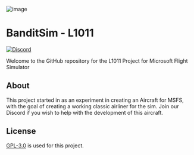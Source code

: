 ![image](https://user-images.githubusercontent.com/20840437/115960215-cfdb8380-a518-11eb-9259-0e15e12369e3.png)
# BanditSim - L1011
[![Discord](https://img.shields.io/discord/833308459579605012?color=6A7EC2&label=&logo=discord&logoColor=ffffff)](https://discord.gg/NXeENnrRu9)


Welcome to the GitHub repository for the L1011 Project for Microsoft Flight Simulator


## About

This project started in as an experiment in creating an Aircraft for MSFS, with the goal of creating a working classic airliner for the sim.
Join our Discord if you wish to help with the development of this aircraft.


## License

[GPL-3.0](https://choosealicense.com/licenses/gpl-3.0/) is used for this project. 
